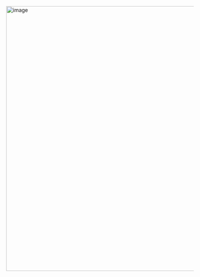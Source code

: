 <img width="1011" height="713" alt="image" src="https://github.com/user-attachments/assets/0b23cfd9-d64d-4abe-853a-9181026c5659" />
